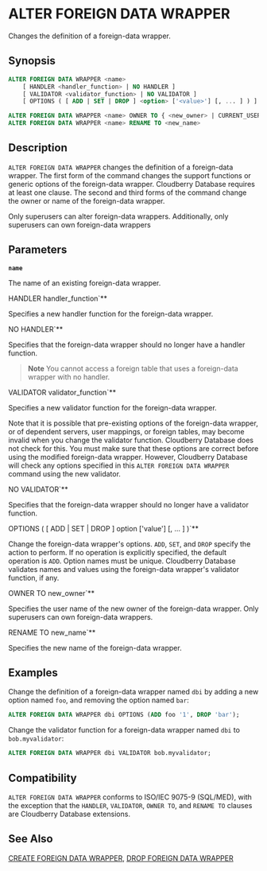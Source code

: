 # ALTER FOREIGN DATA WRAPPER

Changes the definition of a foreign-data wrapper.

## Synopsis

```sql
ALTER FOREIGN DATA WRAPPER <name>
    [ HANDLER <handler_function> | NO HANDLER ]
    [ VALIDATOR <validator_function> | NO VALIDATOR ]
    [ OPTIONS ( [ ADD | SET | DROP ] <option> ['<value>'] [, ... ] ) ]

ALTER FOREIGN DATA WRAPPER <name> OWNER TO { <new_owner> | CURRENT_USER | SESSION_USER }
ALTER FOREIGN DATA WRAPPER <name> RENAME TO <new_name>
```

## Description

`ALTER FOREIGN DATA WRAPPER` changes the definition of a foreign-data wrapper. The first form of the command changes the support functions or generic options of the foreign-data wrapper. Cloudberry Database requires at least one clause. The second and third forms of the command change the owner or name of the foreign-data wrapper.

Only superusers can alter foreign-data wrappers. Additionally, only superusers can own foreign-data wrappers

## Parameters

**`name`**

The name of an existing foreign-data wrapper.

HANDLER handler_function`**

Specifies a new handler function for the foreign-data wrapper.

NO HANDLER`**

Specifies that the foreign-data wrapper should no longer have a handler function.

> **Note** You cannot access a foreign table that uses a foreign-data wrapper with no handler.

VALIDATOR validator_function`**

Specifies a new validator function for the foreign-data wrapper.

Note that it is possible that pre-existing options of the foreign-data wrapper, or of dependent servers, user mappings, or foreign tables, may become invalid when you change the validator function. Cloudberry Database does not check for this. You must make sure that these options are correct before using the modified foreign-data wrapper. However, Cloudberry Database will check any options specified in this `ALTER FOREIGN DATA WRAPPER` command using the new validator.

NO VALIDATOR`**

Specifies that the foreign-data wrapper should no longer have a validator function.

OPTIONS ( [ ADD | SET | DROP ] option ['value'] [, ... ] )`**

Change the foreign-data wrapper's options. `ADD`, `SET`, and `DROP` specify the action to perform. If no operation is explicitly specified, the default operation is `ADD`. Option names must be unique. Cloudberry Database validates names and values using the foreign-data wrapper's validator function, if any.

OWNER TO new_owner`**

Specifies the user name of the new owner of the foreign-data wrapper. Only superusers can own foreign-data wrappers.

RENAME TO new_name`**

Specifies the new name of the foreign-data wrapper.

## Examples

Change the definition of a foreign-data wrapper named `dbi` by adding a new option named `foo`, and removing the option named `bar`:

```sql
ALTER FOREIGN DATA WRAPPER dbi OPTIONS (ADD foo '1', DROP 'bar');
```

Change the validator function for a foreign-data wrapper named `dbi` to `bob.myvalidator`:

```sql
ALTER FOREIGN DATA WRAPPER dbi VALIDATOR bob.myvalidator;
```

## Compatibility

`ALTER FOREIGN DATA WRAPPER` conforms to ISO/IEC 9075-9 (SQL/MED), with the exception that the `HANDLER`, `VALIDATOR`, `OWNER TO`, and `RENAME TO` clauses are Cloudberry Database extensions.

## See Also

[CREATE FOREIGN DATA WRAPPER](/docs/sql-statements/sql-stmt-create-foreign-data-wrapper.md), [DROP FOREIGN DATA WRAPPER](/docs/sql-statements/sql-stmt-drop-foreign-data-wrapper.md)



